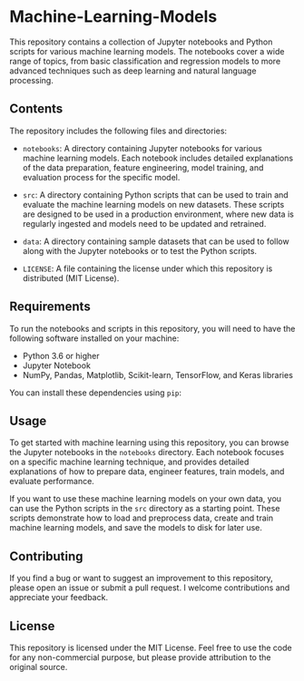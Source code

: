 # Machine-Learning-Models

This repository contains a collection of Jupyter notebooks and Python scripts for various machine learning models. The notebooks cover a wide range of topics, from basic classification and regression models to more advanced techniques such as deep learning and natural language processing.

## Contents

The repository includes the following files and directories:

- `notebooks`: A directory containing Jupyter notebooks for various machine learning models. Each notebook includes detailed explanations of the data preparation, feature engineering, model training, and evaluation process for the specific model.

- `src`: A directory containing Python scripts that can be used to train and evaluate the machine learning models on new datasets. These scripts are designed to be used in a production environment, where new data is regularly ingested and models need to be updated and retrained.

- `data`: A directory containing sample datasets that can be used to follow along with the Jupyter notebooks or to test the Python scripts.

- `LICENSE`: A file containing the license under which this repository is distributed (MIT License).

## Requirements

To run the notebooks and scripts in this repository, you will need to have the following software installed on your machine:

- Python 3.6 or higher
- Jupyter Notebook
- NumPy, Pandas, Matplotlib, Scikit-learn, TensorFlow, and Keras libraries

You can install these dependencies using `pip`:

## Usage

To get started with machine learning using this repository, you can browse the Jupyter notebooks in the `notebooks` directory. Each notebook focuses on a specific machine learning technique, and provides detailed explanations of how to prepare data, engineer features, train models, and evaluate performance.

If you want to use these machine learning models on your own data, you can use the Python scripts in the `src` directory as a starting point. These scripts demonstrate how to load and preprocess data, create and train machine learning models, and save the models to disk for later use.

## Contributing

If you find a bug or want to suggest an improvement to this repository, please open an issue or submit a pull request. I welcome contributions and appreciate your feedback.

## License

This repository is licensed under the MIT License. Feel free to use the code for any non-commercial purpose, but please provide attribution to the original source.
